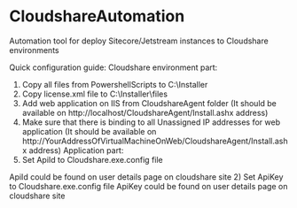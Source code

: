 CloudshareAutomation
====================

Automation tool for deploy Sitecore/Jetstream instances to Cloudshare environments


Quick configuration guide:
Cloudshare environment part:
1)  Copy all files from PowershellScripts to C:\Installer
2)	Copy license.xml file to C:\Installer\files
3)	Add web application on IIS from CloudshareAgent folder (It should be available on http://localhost/CloudshareAgent/Install.ashx address)
4)	Make sure that there is binding to all Unassigned IP addresses for web application (It should be available on http://YourAddressOfVirtualMachineOnWeb/CloudshareAgent/Install.ashx address)
Application part:
1)	Set ApiId to Cloudshare.exe.config file
 <add key="ApiId" value="XXXXXXX"/>
ApiId could be found on user details page on cloudshare site
2)	Set ApiKey to Cloudshare.exe.config file
<add key="ApiKey" value="XXXXXXX"/>
ApiKey could be found on user details page on cloudshare site

